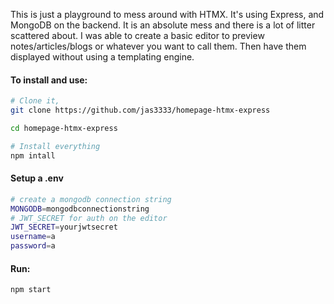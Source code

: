 This is just a playground to mess around with HTMX. It's using Express, and MongoDB on the backend.
It is an absolute mess and there is a lot of litter scattered about. I was able to create a basic
editor to preview notes/articles/blogs or whatever you want to call them. Then have them displayed
without using a templating engine.

#### To install and use:

```bash
# Clone it,
git clone https://github.com/jas3333/homepage-htmx-express

cd homepage-htmx-express

# Install everything
npm intall
```

#### Setup a .env

```bash
# create a mongodb connection string
MONGODB=mongodbconnectionstring
# JWT_SECRET for auth on the editor
JWT_SECRET=yourjwtsecret
username=a
password=a
```

#### Run:

```bash
npm start
```
